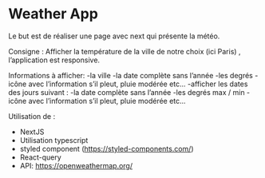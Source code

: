 Weather App
========================================
Le but est de réaliser une page avec next qui présente la météo.


Consigne : Afficher la température de la ville de notre choix (ici Paris) , l’application est responsive.

Informations à afficher:
-la ville
-la date complète sans l’année
-les degrés
-icône avec l’information s’il pleut, pluie modérée etc...
-afficher les dates des jours suivant :
-la date complète sans l’année
-les degrés max / min
-icône avec l’information s’il pleut, pluie modérée etc...




Utilisation de :
- NextJS
- Utilisation typescript
- styled component (https://styled-components.com/)
- React-query
- API: https://openweathermap.org/

